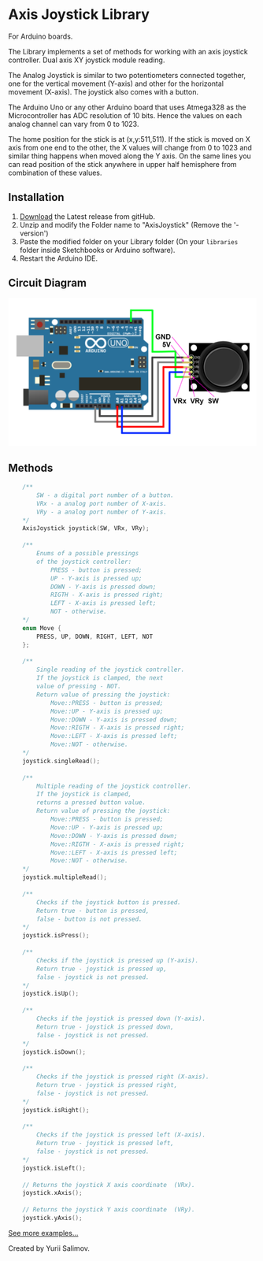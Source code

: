# Axis Joystick Library

For Arduino boards.

The Library implements a set of methods for working with an axis joystick controller.
Dual axis XY joystick module reading.

The Analog Joystick is similar to two potentiometers connected together,
one for the vertical movement (Y-axis) and other for the horizontal movement (X-axis).
The joystick also comes with a button.

The Arduino Uno or any other Arduino board that uses Atmega328 as the Microcontroller
has ADC resolution of 10 bits. Hence the values on each analog channel can vary from 0 to 1023.

The home position for the stick is at (x,y:511,511). If the stick is moved on X axis
from one end to the other, the X values will change from 0 to 1023 and similar thing
happens when moved along the Y axis. On the same lines you can read position of the
stick anywhere in upper half hemisphere from combination of these values.

## Installation

1. [Download](https://github.com/YuriiSalimov/AxisJoystick/releases) the Latest release from gitHub.
2. Unzip and modify the Folder name to "AxisJoystick" (Remove the '-version')
3. Paste the modified folder on your Library folder
(On your `libraries` folder inside Sketchbooks or Arduino software).
4. Restart the Arduino IDE.

## Circuit Diagram

![Circuit Diagram](CircuitDiagram.png)

## Methods

```cpp
	/**
		SW - a digital port number of a button.
		VRx - a analog port number of X-axis.
		VRy - a analog port number of Y-axis.
	*/
	AxisJoystick joystick(SW, VRx, VRy);

	/**
		Enums of a possible pressings
		of the joystick controller:
			PRESS - button is pressed;
			UP - Y-axis is pressed up;
			DOWN - Y-axis is pressed down;
			RIGTH - X-axis is pressed right;
			LEFT - X-axis is pressed left;
			NOT - otherwise.
	*/
	enum Move {
		PRESS, UP, DOWN, RIGHT, LEFT, NOT
	};

	/**
		Single reading of the joystick controller.
		If the joystick is clamped, the next
		value of pressing - NOT.
		Return value of pressing the joystick:
			Move::PRESS - button is pressed;
			Move::UP - Y-axis is pressed up;
			Move::DOWN - Y-axis is pressed down;
			Move::RIGTH - X-axis is pressed right;
			Move::LEFT - X-axis is pressed left;
			Move::NOT - otherwise.
	*/
	joystick.singleRead();

	/**
		Multiple reading of the joystick controller.
		If the joystick is clamped,
		returns a pressed button value.
		Return value of pressing the joystick:
			Move::PRESS - button is pressed;
			Move::UP - Y-axis is pressed up;
			Move::DOWN - Y-axis is pressed down;
			Move::RIGTH - X-axis is pressed right;
			Move::LEFT - X-axis is pressed left;
			Move::NOT - otherwise.
	*/
	joystick.multipleRead();

	/**
		Checks if the joystick button is pressed.
		Return true - button is pressed,
		false - button is not pressed.
	*/
	joystick.isPress();

	/**
		Checks if the joystick is pressed up (Y-axis).
		Return true - joystick is pressed up,
		false - joystick is not pressed.
	*/
	joystick.isUp();

	/**
		Checks if the joystick is pressed down (Y-axis).
		Return true - joystick is pressed down,
		false - joystick is not pressed.
	*/
	joystick.isDown();

	/**
		Checks if the joystick is pressed right (X-axis).
		Return true - joystick is pressed right,
		false - joystick is not pressed.
	*/
	joystick.isRight();

	/**
		Checks if the joystick is pressed left (X-axis).
		Return true - joystick is pressed left,
		false - joystick is not pressed.
	*/
	joystick.isLeft();

	// Returns the joystick X axis coordinate  (VRx).
	joystick.xAxis();

	// Returns the joystick Y axis coordinate  (VRy).
	joystick.yAxis();
```

[See more examples...](examples)

Created by Yurii Salimov.
